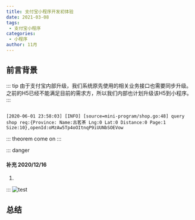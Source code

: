 ```yaml
---
title: 支付宝小程序开发初体验
date: 2021-03-08
tags:
 - 支付宝小程序 
categories:
 - 小程序
author: 11月
---
```



## 前言背景

::: tip
  由于支付宝内部升级，我们系统原先使用的相关业务接口也需要同步升级。之前的H5已经不能满足目前的需求方，所以我们内部也计划升级该H5到小程序。
:::

<!-- more -->

## 

```
[2020-06-01 23:58:03] [INFO] [source=mini-program/shop.go:48] query shop req:{Province: Name:古茗茶 Lng:0 Lat:0 Distance:0 Page:1 Size:10},openId:oMzAw5Tp4oOItnqP9iUUNbSOEVow
```
::: theorem come on
:::

::: danger
#### 补充 2020/12/16
1.
:::
![test](https://cyi113.oss-cn-shanghai.aliyuncs.com/home.jpg)

## 总结

